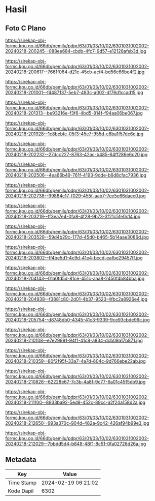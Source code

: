 # Hasil

## Foto C Plano

https://sirekap-obj-formc.kpu.go.id/66db/pemilu/pdpr/63/01/03/10/02/6301031002002-20240218-200245--088ee684-cbdb-4fc7-9d57-e12128afeb3d.jpg

https://sirekap-obj-formc.kpu.go.id/66db/pemilu/pdpr/63/01/03/10/02/6301031002002-20240218-200617--7661f064-d21c-45cb-acf4-bd56c66be4f2.jpg

https://sirekap-obj-formc.kpu.go.id/66db/pemilu/pdpr/63/01/03/10/02/6301031002002-20240218-201001--f4487137-5eb7-483c-a002-df76d1ccad15.jpg

https://sirekap-obj-formc.kpu.go.id/66db/pemilu/pdpr/63/01/03/10/02/6301031002002-20240218-201313--be93216e-f3f6-4bd5-814f-f94aa06be067.jpg

https://sirekap-obj-formc.kpu.go.id/66db/pemilu/pdpr/63/01/03/10/02/6301031002002-20240218-201928--1c8bcbfc-05f3-45e7-955d-c8ba1f57dc6d.jpg

https://sirekap-obj-formc.kpu.go.id/66db/pemilu/pdpr/63/01/03/10/02/6301031002002-20240218-202232--27dcc227-8763-42ac-b485-64ff286e6c20.jpg

https://sirekap-obj-formc.kpu.go.id/66db/pemilu/pdpr/63/01/03/10/02/6301031002002-20240218-202506--4ea66b49-761f-4193-9dde-b6d8cfac7936.jpg

https://sirekap-obj-formc.kpu.go.id/66db/pemilu/pdpr/63/01/03/10/02/6301031002002-20240218-202738--99884c17-f029-455f-aab7-7ee5e66daec0.jpg

https://sirekap-obj-formc.kpu.go.id/66db/pemilu/pdpr/63/01/03/10/02/6301031002002-20240218-203219--ff3ea7e4-0fa8-4f28-9b73-3f21c5fe0c14.jpg

https://sirekap-obj-formc.kpu.go.id/66db/pemilu/pdpr/63/01/03/10/02/6301031002002-20240218-203529--59d4b29c-177d-45d0-b465-5b14aae3086d.jpg

https://sirekap-obj-formc.kpu.go.id/66db/pemilu/pdpr/63/01/03/10/02/6301031002002-20240218-203802--ff4be5d1-4c9d-41e4-bccd-eafbe29457ff.jpg

https://sirekap-obj-formc.kpu.go.id/66db/pemilu/pdpr/63/01/03/10/02/6301031002002-20240218-204143--01a0fd5d-81ce-451c-aaa8-2450f4b84bba.jpg

https://sirekap-obj-formc.kpu.go.id/66db/pemilu/pdpr/63/01/03/10/02/6301031002002-20240218-204938--f3881c80-2d01-4b37-9523-4fbc2a8926e4.jpg

https://sirekap-obj-formc.kpu.go.id/66db/pemilu/pdpr/63/01/03/10/02/6301031002002-20240218-205754--d8748db0-4345-41c3-9339-9ce93cbde99c.jpg

https://sirekap-obj-formc.kpu.go.id/66db/pemilu/pdpr/63/01/03/10/02/6301031002002-20240218-210108--e7e29991-94f1-41c8-a834-dcb09a17b871.jpg

https://sirekap-obj-formc.kpu.go.id/66db/pemilu/pdpr/63/01/03/10/02/6301031002002-20240218-210359--80f2f95f-33a7-4a7d-804c-9d766ebe22ab.jpg

https://sirekap-obj-formc.kpu.go.id/66db/pemilu/pdpr/63/01/03/10/02/6301031002002-20240218-210826--62228e67-7c3b-4a8f-9c77-6a01c45f5db9.jpg

https://sirekap-obj-formc.kpu.go.id/66db/pemilu/pdpr/63/01/03/10/02/6301031002002-20240218-211100--8933ba92-5ed9-452c-89cc-a2f24a158d2a.jpg

https://sirekap-obj-formc.kpu.go.id/66db/pemilu/pdpr/63/01/03/10/02/6301031002002-20240218-212650--993a370c-904d-482a-9c42-426af94b99e3.jpg

https://sirekap-obj-formc.kpu.go.id/66db/pemilu/pdpr/63/01/03/10/02/6301031002002-20240218-212029--7bbdd5d4-b848-48f1-8c51-0fa02726d26a.jpg


## Metadata

| Key        | Value               |
| ---------- | ------------------- |
| Time Stamp | 2024-02-19 06:21:02 |
| Kode Dapil | 6302                |



